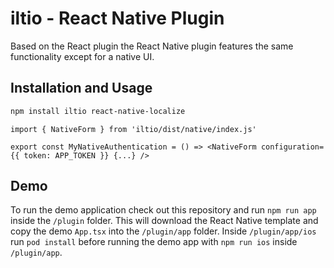 # iltio - React Native Plugin

Based on the React plugin the React Native plugin features the same functionality except for a native UI.

## Installation and Usage

```sh
npm install iltio react-native-localize
```

```tsx
import { NativeForm } from 'iltio/dist/native/index.js'

export const MyNativeAuthentication = () => <NativeForm configuration={{ token: APP_TOKEN }} {...} />
```

## Demo

To run the demo application check out this repository and run `npm run app` inside the `/plugin` folder. This will download the React Native template and copy the demo `App.tsx` into the `/plugin/app` folder. Inside `/plugin/app/ios` run `pod install` before running the demo app with `npm run ios` inside `/plugin/app`.
